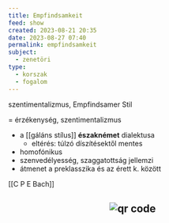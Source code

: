 ```yaml
---
title: Empfindsamkeit
feed: show
created: 2023-08-21 20:35
date: 2023-08-27 07:40
permalink: empfindsamkeit
subject:
  - zenetöri
type:
  - korszak
  - fogalom
---
```


szentimentalizmus, Empfindsamer Stil

= érzékenység, szentimentalizmus
- a [[gáláns stílus]] **északnémet** dialektusa
	- eltérés: túlzó díszítésektől mentes
- homofónikus
- szenvedélyesség, szaggatottság jellemzi
- átmenet a preklasszika és az érett k. között

[[C P E Bach]]



## <p style="text-align: center;"><img src="https://chart.googleapis.com/chart?cht=qr&chl=https://notes.andrasdenes.com/empfindsamkeit&chs=180x180&choe=UTF-8&chld=L|2" alt="qr code"></p>

